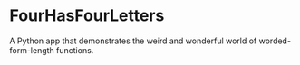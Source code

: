 # FourHasFourLetters
 A Python app that demonstrates the weird and wonderful world of worded-form-length functions.
